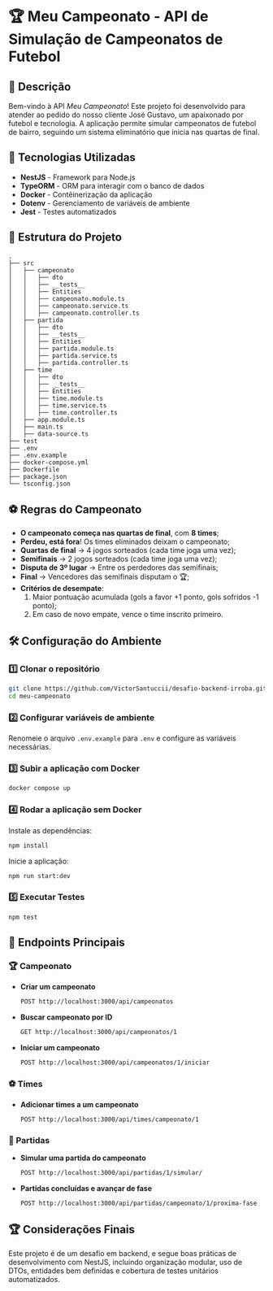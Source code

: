 # 🏆 Meu Campeonato - API de Simulação de Campeonatos de Futebol

## 📌 Descrição
Bem-vindo à API *Meu Campeonato*! Este projeto foi desenvolvido para atender ao pedido do nosso cliente José Gustavo, um apaixonado por futebol e tecnologia. A aplicação permite simular campeonatos de futebol de bairro, seguindo um sistema eliminatório que inicia nas quartas de final.

## 🚀 Tecnologias Utilizadas
- **NestJS** - Framework para Node.js
- **TypeORM** - ORM para interagir com o banco de dados
- **Docker** - Contêinerização da aplicação
- **Dotenv** - Gerenciamento de variáveis de ambiente
- **Jest** - Testes automatizados

## 📂 Estrutura do Projeto

```
.
├── src
│   ├── campeonato
│   │   ├── dto
│   │   ├── __tests__
│   │   ├── Entities
│   │   ├── campeonato.module.ts
│   │   ├── campeonato.service.ts
│   │   ├── campeonato.controller.ts
│   ├── partida
│   │   ├── dto
│   │   ├── __tests__
│   │   ├── Entities
│   │   ├── partida.module.ts
│   │   ├── partida.service.ts
│   │   ├── partida.controller.ts
│   ├── time
│   │   ├── dto
│   │   ├── __tests__
│   │   ├── Entities
│   │   ├── time.module.ts
│   │   ├── time.service.ts
│   │   ├── time.controller.ts
│   ├── app.module.ts
│   ├── main.ts
│   ├── data-source.ts
├── test
├── .env
├── .env.example
├── docker-compose.yml
├── Dockerfile
├── package.json
└── tsconfig.json
```

## ⚽️ Regras do Campeonato
- **O campeonato começa nas quartas de final**, com **8 times**;
- **Perdeu, está fora**! Os times eliminados deixam o campeonato;
- **Quartas de final** → 4 jogos sorteados (cada time joga uma vez);
- **Semifinais** → 2 jogos sorteados (cada time joga uma vez);
- **Disputa de 3º lugar** → Entre os perdedores das semifinais;
- **Final** → Vencedores das semifinais disputam o 🏆;
- **Critérios de desempate**:
  1. Maior pontuação acumulada (gols a favor +1 ponto, gols sofridos -1 ponto);
  2. Em caso de novo empate, vence o time inscrito primeiro.

## 🛠 Configuração do Ambiente

### 1️⃣ Clonar o repositório
```sh
git clone https://github.com/VictorSantuccii/desafio-backend-irroba.git
cd meu-campeonato
```

### 2️⃣ Configurar variáveis de ambiente
Renomeie o arquivo `.env.example` para `.env` e configure as variáveis necessárias.

### 3️⃣ Subir a aplicação com Docker
```sh
docker compose up
```

### 4️⃣ Rodar a aplicação sem Docker
Instale as dependências:
```sh
npm install
```

Inicie a aplicação:
```sh
npm run start:dev
```

### 5️⃣ Executar Testes
```sh
npm test
```

## 📌 Endpoints Principais

### 🏆 Campeonato
- **Criar um campeonato**
  ```sh
  POST http://localhost:3000/api/campeonatos
  ```
- **Buscar campeonato por ID**
  ```sh
  GET http://localhost:3000/api/campeonatos/1
  ```
- **Iniciar um campeonato**
  ```sh
  POST http://localhost:3000/api/campeonatos/1/iniciar
  ```

### ⚽️ Times
- **Adicionar times a um campeonato**
  ```sh
  POST http://localhost:3000/api/times/campeonato/1
  ```

### 🏁 Partidas
- **Simular uma partida do campeonato**
  ```sh
  POST http://localhost:3000/api/partidas/1/simular/
  ```
- **Partidas concluídas e avançar de fase**
  ```sh
  POST http://localhost:3000/api/partidas/campeonato/1/proxima-fase
  ```

## 🏆 Considerações Finais
Este projeto é de um desafio em backend, e segue boas práticas de desenvolvimento com NestJS, incluindo organização modular, uso de DTOs, entidades bem definidas e cobertura de testes unitários automatizados.

